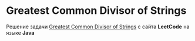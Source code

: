 # Greatest Common Divisor of Strings
Решение задачи [Greatest Common Divisor of Strings](https://leetcode.com/problems/greatest-common-divisor-of-strings) с сайта **LeetCode** на языке **Java**